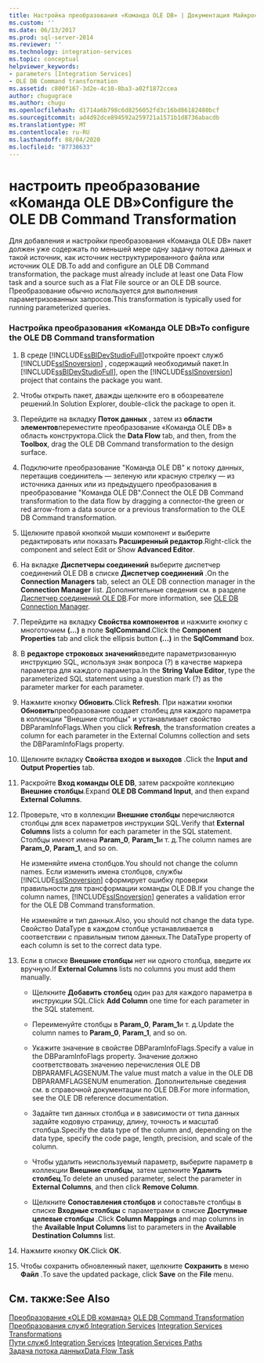 ```yaml
---
title: Настройка преобразования «Команда OLE DB» | Документация Майкрософт
ms.custom: ''
ms.date: 06/13/2017
ms.prod: sql-server-2014
ms.reviewer: ''
ms.technology: integration-services
ms.topic: conceptual
helpviewer_keywords:
- parameters [Integration Services]
- OLE DB Command transformation
ms.assetid: c800f167-3d2e-4c10-8ba3-a02f1872ccea
author: chugugrace
ms.author: chugu
ms.openlocfilehash: d1714a6b798c6d8256052fd3c16bd86182480bcf
ms.sourcegitcommit: ad4d92dce894592a259721a1571b1d8736abacdb
ms.translationtype: MT
ms.contentlocale: ru-RU
ms.lasthandoff: 08/04/2020
ms.locfileid: "87738633"
---
```

# <a name="configure-the-ole-db-command-transformation"></a><span data-ttu-id="def03-102">настроить преобразование «Команда OLE DB»</span><span class="sxs-lookup"><span data-stu-id="def03-102">Configure the OLE DB Command Transformation</span></span>
  <span data-ttu-id="def03-103">Для добавления и настройки преобразования «Команда OLE DB» пакет должен уже содержать по меньшей мере одну задачу потока данных и такой источник, как источник неструктурированного файла или источник OLE DB.</span><span class="sxs-lookup"><span data-stu-id="def03-103">To add and configure an OLE DB Command transformation, the package must already include at least one Data Flow task and a source such as a Flat File source or an OLE DB source.</span></span> <span data-ttu-id="def03-104">Преобразование обычно используется для выполнения параметризованных запросов.</span><span class="sxs-lookup"><span data-stu-id="def03-104">This transformation is typically used for running parameterized queries.</span></span>  
  
### <a name="to-configure-the-ole-db-command-transformation"></a><span data-ttu-id="def03-105">Настройка преобразования «Команда OLE DB»</span><span class="sxs-lookup"><span data-stu-id="def03-105">To configure the OLE DB Command transformation</span></span>  
  
1.  <span data-ttu-id="def03-106">В среде [!INCLUDE[ssBIDevStudioFull](../includes/ssbidevstudiofull-md.md)]откройте проект служб [!INCLUDE[ssISnoversion](../includes/ssisnoversion-md.md)] , содержащий необходимый пакет.</span><span class="sxs-lookup"><span data-stu-id="def03-106">In [!INCLUDE[ssBIDevStudioFull](../includes/ssbidevstudiofull-md.md)], open the [!INCLUDE[ssISnoversion](../includes/ssisnoversion-md.md)] project that contains the package you want.</span></span>  
  
2.  <span data-ttu-id="def03-107">Чтобы открыть пакет, дважды щелкните его в обозревателе решений.</span><span class="sxs-lookup"><span data-stu-id="def03-107">In Solution Explorer, double-click the package to open it.</span></span>  
  
3.  <span data-ttu-id="def03-108">Перейдите на вкладку **Поток данных** , затем из **области элементов**переместите преобразование «Команда OLE DB» в область конструктора.</span><span class="sxs-lookup"><span data-stu-id="def03-108">Click the **Data Flow** tab, and then, from the **Toolbox**, drag the OLE DB Command transformation to the design surface.</span></span>  
  
4.  <span data-ttu-id="def03-109">Подключите преобразование "Команда OLE DB" к потоку данных, перетащив соединитель — зеленую или красную стрелку — из источника данных или из предыдущего преобразования в преобразование "Команда OLE DB".</span><span class="sxs-lookup"><span data-stu-id="def03-109">Connect the OLE DB Command transformation to the data flow by dragging a connector-the green or red arrow-from a data source or a previous transformation to the OLE DB Command transformation.</span></span>  
  
5.  <span data-ttu-id="def03-110">Щелкните правой кнопкой мыши компонент и выберите редактировать или показать **Расширенный редактор**.</span><span class="sxs-lookup"><span data-stu-id="def03-110">Right-click the component and select Edit or Show **Advanced Editor**.</span></span>  
  
6.  <span data-ttu-id="def03-111">На вкладке **Диспетчеры соединений** выберите диспетчер соединений OLE DB в списке **Диспетчер соединений** .</span><span class="sxs-lookup"><span data-stu-id="def03-111">On the **Connection Managers** tab, select an OLE DB connection manager in the **Connection Manager** list.</span></span> <span data-ttu-id="def03-112">Дополнительные сведения см. в разделе [Диспетчер соединений OLE DB](connection-manager/ole-db-connection-manager.md).</span><span class="sxs-lookup"><span data-stu-id="def03-112">For more information, see [OLE DB Connection Manager](connection-manager/ole-db-connection-manager.md).</span></span>  
  
7.  <span data-ttu-id="def03-113">Перейдите на вкладку **Свойства компонентов** и нажмите кнопку с многоточием **(…)** в поле **SqlCommand**.</span><span class="sxs-lookup"><span data-stu-id="def03-113">Click the **Component Properties** tab and click the ellipsis button **(...)** in the **SqlCommand** box.</span></span>  
  
8.  <span data-ttu-id="def03-114">В **редакторе строковых значений**введите параметризованную инструкцию SQL, используя знак вопроса (?) в качестве маркера параметра для каждого параметра.</span><span class="sxs-lookup"><span data-stu-id="def03-114">In the **String Value Editor**, type the parameterized SQL statement using a question mark (?) as the parameter marker for each parameter.</span></span>  
  
9. <span data-ttu-id="def03-115">Нажмите кнопку **Обновить**.</span><span class="sxs-lookup"><span data-stu-id="def03-115">Click **Refresh**.</span></span> <span data-ttu-id="def03-116">При нажатии кнопки **Обновить**преобразование создает столбец для каждого параметра в коллекции "Внешние столбцы" и устанавливает свойство DBParamInfoFlags.</span><span class="sxs-lookup"><span data-stu-id="def03-116">When you click **Refresh**, the transformation creates a column for each parameter in the External Columns collection and sets the DBParamInfoFlags property.</span></span>  
  
10. <span data-ttu-id="def03-117">Щелкните вкладку **Свойства входов и выходов** .</span><span class="sxs-lookup"><span data-stu-id="def03-117">Click the **Input and Output Properties** tab.</span></span>  
  
11. <span data-ttu-id="def03-118">Раскройте **Вход команды OLE DB**, затем раскройте коллекцию **Внешние столбцы**.</span><span class="sxs-lookup"><span data-stu-id="def03-118">Expand **OLE DB Command Input**, and then expand **External Columns**.</span></span>  
  
12. <span data-ttu-id="def03-119">Проверьте, что в коллекции **Внешние столбцы** перечисляются столбцы для всех параметров инструкции SQL.</span><span class="sxs-lookup"><span data-stu-id="def03-119">Verify that **External Columns** lists a column for each parameter in the SQL statement.</span></span> <span data-ttu-id="def03-120">Столбцы имеют имена **Param_0**, **Param_1**и т. д.</span><span class="sxs-lookup"><span data-stu-id="def03-120">The column names are **Param_0**, **Param_1**, and so on.</span></span>  
  
     <span data-ttu-id="def03-121">Не изменяйте имена столбцов.</span><span class="sxs-lookup"><span data-stu-id="def03-121">You should not change the column names.</span></span> <span data-ttu-id="def03-122">Если изменить имена столбцов, службы [!INCLUDE[ssISnoversion](../includes/ssisnoversion-md.md)] сформирует ошибку проверки правильности для трансформации команды OLE DB.</span><span class="sxs-lookup"><span data-stu-id="def03-122">If you change the column names, [!INCLUDE[ssISnoversion](../includes/ssisnoversion-md.md)] generates a validation error for the OLE DB Command transformation.</span></span>  
  
     <span data-ttu-id="def03-123">Не изменяйте и тип данных.</span><span class="sxs-lookup"><span data-stu-id="def03-123">Also, you should not change the data type.</span></span> <span data-ttu-id="def03-124">Свойство DataType в каждом столбце устанавливается в соответствии с правильным типом данных.</span><span class="sxs-lookup"><span data-stu-id="def03-124">The DataType property of each column is set to the correct data type.</span></span>  
  
13. <span data-ttu-id="def03-125">Если в списке **Внешние столбцы** нет ни одного столбца, введите их вручную.</span><span class="sxs-lookup"><span data-stu-id="def03-125">If **External Columns** lists no columns you must add them manually.</span></span>  
  
    -   <span data-ttu-id="def03-126">Щелкните **Добавить столбец** один раз для каждого параметра в инструкции SQL.</span><span class="sxs-lookup"><span data-stu-id="def03-126">Click **Add Column** one time for each parameter in the SQL statement.</span></span>  
  
    -   <span data-ttu-id="def03-127">Переименуйте столбцы в **Param_0**, **Param_1**и т. д.</span><span class="sxs-lookup"><span data-stu-id="def03-127">Update the column names to **Param_0**, **Param_1**, and so on.</span></span>  
  
    -   <span data-ttu-id="def03-128">Укажите значение в свойстве DBParamInfoFlags.</span><span class="sxs-lookup"><span data-stu-id="def03-128">Specify a value in the DBParamInfoFlags property.</span></span> <span data-ttu-id="def03-129">Значение должно соответствовать значению перечисления OLE DB DBPARAMFLAGSENUM.</span><span class="sxs-lookup"><span data-stu-id="def03-129">The value must match a value in the OLE DB DBPARAMFLAGSENUM enumeration.</span></span> <span data-ttu-id="def03-130">Дополнительные сведения см. в справочной документации по OLE DB.</span><span class="sxs-lookup"><span data-stu-id="def03-130">For more information, see the OLE DB reference documentation.</span></span>  
  
    -   <span data-ttu-id="def03-131">Задайте тип данных столбца и в зависимости от типа данных задайте кодовую страницу, длину, точность и масштаб столбца.</span><span class="sxs-lookup"><span data-stu-id="def03-131">Specify the data type of the column and, depending on the data type, specify the code page, length, precision, and scale of the column.</span></span>  
  
    -   <span data-ttu-id="def03-132">Чтобы удалить неиспользуемый параметр, выберите параметр в коллекции **Внешние столбцы**, затем щелкните **Удалить столбец**.</span><span class="sxs-lookup"><span data-stu-id="def03-132">To delete an unused parameter, select the parameter in **External Columns**, and then click **Remove Column**.</span></span>  
  
    -   <span data-ttu-id="def03-133">Щелкните **Сопоставления столбцов** и сопоставьте столбцы в списке **Входные столбцы** с параметрами в списке **Доступные целевые столбцы** .</span><span class="sxs-lookup"><span data-stu-id="def03-133">Click **Column Mappings** and map columns in the **Available Input Columns** list to parameters in the **Available Destination Columns** list.</span></span>  
  
14. <span data-ttu-id="def03-134">Нажмите кнопку **ОК**.</span><span class="sxs-lookup"><span data-stu-id="def03-134">Click **OK**.</span></span>  
  
15. <span data-ttu-id="def03-135">Чтобы сохранить обновленный пакет, щелкните **Сохранить** в меню **Файл** .</span><span class="sxs-lookup"><span data-stu-id="def03-135">To save the updated package, click **Save** on the **File** menu.</span></span>  
  
## <a name="see-also"></a><span data-ttu-id="def03-136">См. также:</span><span class="sxs-lookup"><span data-stu-id="def03-136">See Also</span></span>  
 <span data-ttu-id="def03-137">[Преобразование «OLE DB команда»](data-flow/transformations/ole-db-command-transformation.md) </span><span class="sxs-lookup"><span data-stu-id="def03-137">[OLE DB Command Transformation](data-flow/transformations/ole-db-command-transformation.md) </span></span>  
 <span data-ttu-id="def03-138">[Преобразования служб Integration Services](data-flow/transformations/integration-services-transformations.md) </span><span class="sxs-lookup"><span data-stu-id="def03-138">[Integration Services Transformations](data-flow/transformations/integration-services-transformations.md) </span></span>  
 <span data-ttu-id="def03-139">[Пути служб Integration Services](data-flow/integration-services-paths.md) </span><span class="sxs-lookup"><span data-stu-id="def03-139">[Integration Services Paths](data-flow/integration-services-paths.md) </span></span>  
 [<span data-ttu-id="def03-140">Задача потока данных</span><span class="sxs-lookup"><span data-stu-id="def03-140">Data Flow Task</span></span>](control-flow/data-flow-task.md)  
  
  
